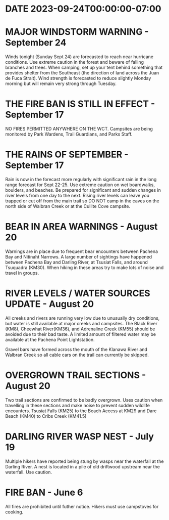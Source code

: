 # DATE 2023-09-24T00:00:00-07:00

# MAJOR WINDSTORM WARNING - September 24
Winds tonight (Sunday Sept 24) are forecasted to reach near hurricane conditions. Use extreme caution in the forest and beware of falling branches and trees. When camping, set up your tent behind something that provides shelter from the Southeast (the direction of land across the Juan de Fuca Strait). Wind strength is forecasted to reduce slightly Monday morning but will remain very strong through Tuesday.

# THE FIRE BAN IS STILL IN EFFECT - September 17
NO FIRES PERMITTED ANYWHERE ON THE WCT. Campsites are being monitored by Park Wardens, Trail Guardians, and Parks Staff. 

# THE RAINS OF SEPTEMBER - September 17
Rain is now in the forecast more regularly with significant rain in the long range forecast for Sept 22-25. Use extreme caution on wet boardwalks, boulders, and beaches. Be prepared for significant and sudden changes in river levels from one day to the next. Rising river levels can leave you trapped or cut off from the main trail so DO NOT camp in the caves on the north side of Walbran Creek or at the Cullite Cove campsite.

# BEAR IN AREA WARNINGS - August 20
Warnings are in place due to frequent bear encounters between Pachena Bay and Nitinaht Narrows. A large number of sightings have happened between Pachena Bay and Darling River, at Tsusiat Falls, and around Tsuquadra (KM30). When hiking in these areas try to make lots of noise and travel in groups. 

# RIVER LEVELS / WATER SOURCES UPDATE - August 20
All creeks and rivers are running very low due to unusually dry conditions, but water is still available at major creeks and campsites. The Black River (KM8), Cheewhat River(KM36), and Adrenaline Creek (KM55) should be avoided due to their bad taste. A limited amount of filtered water may be available at the Pachena Point Lightstation. 

Gravel bars have formed across the mouth of the Klanawa River and Walbran Creek so all cable cars on the trail can currently be skipped. 

# OVERGROWN TRAIL SECTIONS - August 20
Two trail sections are confirmed to be badly overgrown. Uses caution when travelling in these sections and make noise to prevent sudden wildlife encounters. Tsusiat Falls (KM25) to the Beach Access at KM29 and Dare Beach (KM40) to Cribs Creek (KM41.5) 

# DARLING RIVER WASP NEST - July 19
Multiple hikers have reported being stung by wasps near the waterfall at the Darling River. A nest is located in a pile of old driftwood upstream near the waterfall. Use caution.

# FIRE BAN - June 6
All fires are prohibited until futher notice. Hikers must use campstoves for cooking.

